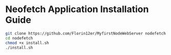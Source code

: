 # Neofetch Application Installation Guide

```bash
git clone https://github.com/Florin12er/MyfirstNodeWebServer nodefetch
cd nodefetch
chmod +x install.sh
./install.sh
